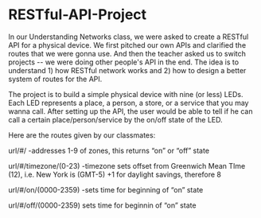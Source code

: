 # RESTful-API-Project
In our Understanding Networks class, we were asked to create a RESTful API for a physical device. 
We first pitched our own APIs and clarified the routes that we were gonna use. 
And then the teacher asked us to switch projects -- we were doing other people's API in the end. 
The idea is to understand 1) how RESTful network works and 2) how to design a better system of routes for the API. 

The project is to build a simple physical device with nine (or less) LEDs. 
Each LED represents a place, a person, a store, or a service that you may wanna call. 
After setting up the API, the user would be able to tell if he can call a certain place/person/service by the on/off state of the LED. 

Here are the routes given by our classmates: 

url/#/
	-addresses 1-9 of zones, this returns “on” or “off” state

url/#/timezone/(0-23)
	-timezone sets offset from Greenwich Mean TIme (12), i.e. New York is (GMT-5) +1 for daylight savings, therefore 8

url/#/on/(0000-2359) 
	-sets time for beginning of “on” state

url/#/off/(0000-2359)
	sets time for beginnin of “on” state
